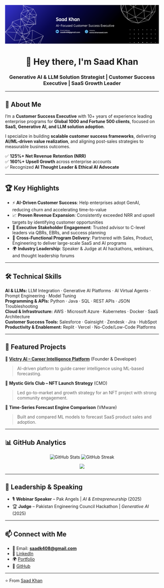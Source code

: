 <div align="left">
  <img src="LinkedIn 2.png" >
</div>


<h1 align="center">👋 Hey there, I'm Saad Khan</h1>
<h3 align="center">Generative AI & LLM Solution Strategist | Customer Success Executive | SaaS Growth Leader</h3>

---

## 📖 About Me  

I’m a **Customer Success Executive** with 10+ years of experience leading enterprise programs for **Global 1000 and Fortune 500 clients**, focused on **SaaS, Generative AI, and LLM solution adoption**.  

I specialize in building **scalable customer success frameworks**, delivering **AI/ML-driven value realization**, and aligning post-sales strategies to measurable business outcomes.  

✅ **125%+ Net Revenue Retention (NRR)**  
✅ **160%+ Upsell Growth** across enterprise accounts  
✅ Recognized **AI Thought Leader & Ethical AI Advocate**  

---

## 🏆 Key Highlights  

- ⚡ **AI-Driven Customer Success**: Help enterprises adopt GenAI, reducing churn and accelerating time-to-value  
- 📈 **Proven Revenue Expansion**: Consistently exceeded NRR and upsell targets by identifying customer opportunities  
- 🤝 **Executive Stakeholder Engagement**: Trusted advisor to C-level leaders via QBRs, EBRs, and success planning  
- 🔧 **Cross-Functional Program Delivery**: Partnered with Sales, Product, Engineering to deliver large-scale SaaS and AI programs  
- 🌍 **Industry Leadership**: Speaker & Judge at AI hackathons, webinars, and thought leadership forums  

---

## 🛠️ Technical Skills  

**AI & LLMs:** LLM Integration · Generative AI Platforms · AI Virtual Agents · Prompt Engineering · Model Tuning  
**Programming & APIs:** Python · Java · SQL · REST APIs · JSON Troubleshooting  
**Cloud & Infrastructure:** AWS · Microsoft Azure · Kubernetes · Docker · SaaS Architecture  
**Customer Success Tools:** Salesforce · Gainsight · Zendesk · Jira · HubSpot  
**Productivity & Enablement:** Replit · Vercel · No-Code/Low-Code Platforms  

---

## 📂 Featured Projects  

🔹 **[Victry AI – Career Intelligence Platform](https://khansaad.com)** (Founder & Developer)  
> AI-driven platform to guide career intelligence using ML-based forecasting.  

🔹 **Mystic Girls Club – NFT Launch Strategy** (CMO)  
> Led go-to-market and growth strategy for an NFT project with strong community engagement.  

🔹 **Time-Series Forecast Engine Comparison** (VMware)  
> Built and compared ML models to forecast SaaS product sales and adoption.  

---

## 📊 GitHub Analytics  

<p align="center">
  <img src="https://github-readme-stats.vercel.app/api?username=saadk408&show_icons=true&theme=tokyonight" alt="GitHub Stats" />
  <img src="https://github-readme-streak-stats.herokuapp.com/?user=saadk408&theme=tokyonight" alt="GitHub Streak" />
</p>

<p align="center">
  <img src="https://github-profile-summary-cards.vercel.app/api/cards/profile-details?username=saadk408&theme=tokyonight" />
</p>

---

## 🎤 Leadership & Speaking  

- 🎙️ **Webinar Speaker** – Pak Angels | *AI & Entrepreneurship* (2025)  
- 🏆 **Judge** – Pakistan Engineering Council Hackathon | *Generative AI* (2025)  

---

## 📫 Connect with Me  

- 📧 Email: **saadk408@gmail.com**  
- 💼 [LinkedIn](https://linkedin.com/in/saad-khan)  
- 🌍 [Portfolio](https://khansaad.com)  
- 🐙 [GitHub](https://github.com/saadk408)  

---

⭐️ From [Saad Khan](https://github.com/saadk408)  
